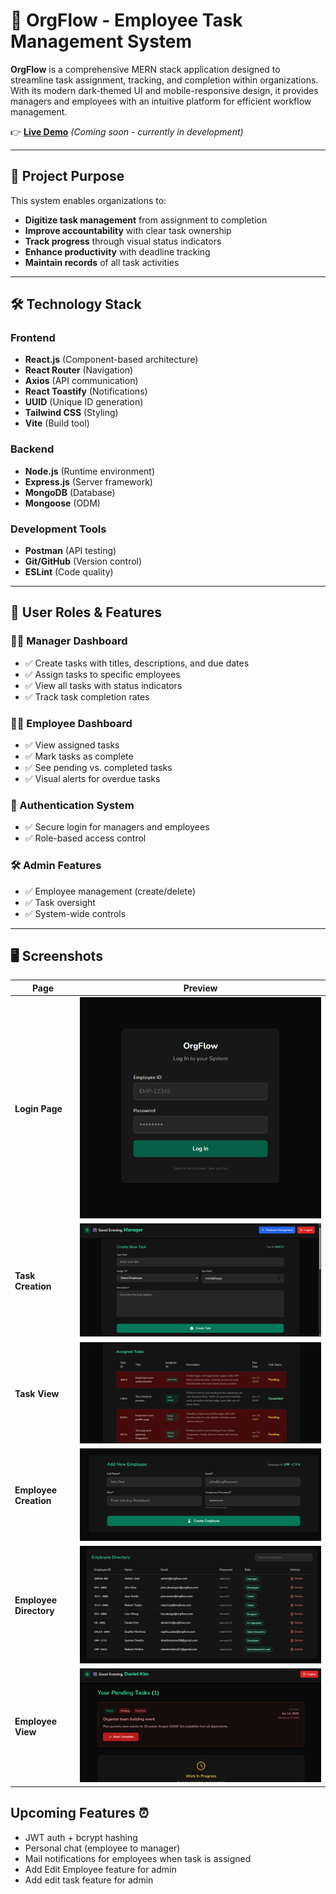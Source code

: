 # 🏢 OrgFlow - Employee Task Management System 

**OrgFlow** is a comprehensive MERN stack application designed to streamline task assignment, tracking, and completion within organizations. With its modern dark-themed UI and mobile-responsive design, it provides managers and employees with an intuitive platform for efficient workflow management.

👉 **[Live Demo](#)** *(Coming soon - currently in development)*

---

## 🎯 Project Purpose

This system enables organizations to:
- **Digitize task management** from assignment to completion
- **Improve accountability** with clear task ownership
- **Track progress** through visual status indicators
- **Enhance productivity** with deadline tracking
- **Maintain records** of all task activities

---

## 🛠️ Technology Stack

### Frontend
- **React.js** (Component-based architecture)
- **React Router** (Navigation)
- **Axios** (API communication)
- **React Toastify** (Notifications)
- **UUID** (Unique ID generation)
- **Tailwind CSS** (Styling)
- **Vite** (Build tool)

### Backend
- **Node.js** (Runtime environment)
- **Express.js** (Server framework)
- **MongoDB** (Database)
- **Mongoose** (ODM)


### Development Tools
- **Postman** (API testing)
- **Git/GitHub** (Version control)
- **ESLint** (Code quality)

---

## 👥 User Roles & Features

### 👨‍💼 Manager Dashboard
- ✅ Create tasks with titles, descriptions, and due dates
- ✅ Assign tasks to specific employees
- ✅ View all tasks with status indicators
- ✅ Track task completion rates

### 👩‍💻 Employee Dashboard
- ✅ View assigned tasks
- ✅ Mark tasks as complete
- ✅ See pending vs. completed tasks
- ✅ Visual alerts for overdue tasks

### 🔐 Authentication System
- ✅ Secure login for managers and employees
- ✅ Role-based access control


### 🛠️ Admin Features
- ✅ Employee management (create/delete)
- ✅ Task oversight
- ✅ System-wide controls

---

## 🖥️ Screenshots

| Page | Preview |
|------|---------|
| **Login Page** | ![Login Page](./screenshots/Screenshot%202025-06-15%20170810.png) |
| **Task Creation** | ![Task Creation](./screenshots/Screenshot%202025-06-15%20170828.png) |
| **Task View** | ![Task View](./screenshots/Screenshot%202025-07-19%20210155.png) |
| **Employee Creation** | ![Employee Creation](./screenshots/Screenshot%202025-06-15%20170847.png) |
| **Employee Directory** | ![Employee Directory](./screenshots/Screenshot%202025-07-19%20210230.png) |
| **Employee View** | ![Employee View](./screenshots/Screenshot%202025-06-15%20170954.png) |



## Upcoming Features ⏰
- JWT auth + bcrypt hashing
- Personal chat (employee to manager)
- Mail notifications for employees when task is assigned 
- Add Edit Employee feature for admin
- Add edit task feature for admin



